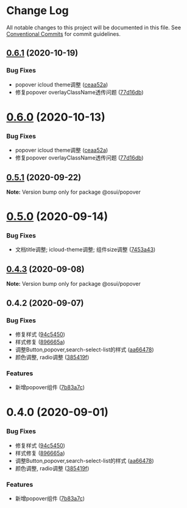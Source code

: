 # Change Log

All notable changes to this project will be documented in this file.
See [Conventional Commits](https://conventionalcommits.org) for commit guidelines.

## [0.6.1](https://gitee.com/gitee-fe/osui/tree/master/compare/@osui/popover@0.5.1...@osui/popover@0.6.1) (2020-10-19)


### Bug Fixes

* popover icloud theme调整 ([ceaa52a](https://gitee.com/gitee-fe/osui/tree/master/commits/ceaa52ac3f5057b8f644938dd5e722c2676827ef))
* 修复popover overlayClassName透传问题 ([77d16db](https://gitee.com/gitee-fe/osui/tree/master/commits/77d16dba740ccb19eb95ebcecb5fadc8b070ce77))





# [0.6.0](https://gitee.com/gitee-fe/osui/tree/master/compare/@osui/popover@0.5.1...@osui/popover@0.6.0) (2020-10-13)


### Bug Fixes

* popover icloud theme调整 ([ceaa52a](https://gitee.com/gitee-fe/osui/tree/master/commits/ceaa52ac3f5057b8f644938dd5e722c2676827ef))
* 修复popover overlayClassName透传问题 ([77d16db](https://gitee.com/gitee-fe/osui/tree/master/commits/77d16dba740ccb19eb95ebcecb5fadc8b070ce77))





## [0.5.1](https://gitee.com/gitee-fe/osui/tree/master/compare/@osui/popover@0.5.0...@osui/popover@0.5.1) (2020-09-22)

**Note:** Version bump only for package @osui/popover





# [0.5.0](https://gitee.com/gitee-fe/osui/tree/master/compare/@osui/popover@0.4.3...@osui/popover@0.5.0) (2020-09-14)


### Bug Fixes

* 文档title调整; icloud-theme调整; 组件size调整 ([7453a43](https://gitee.com/gitee-fe/osui/tree/master/commits/7453a437fb419db875709b32f934ba9e3454f895))





## [0.4.3](https://gitee.com/gitee-fe/osui/tree/master/compare/@osui/popover@0.4.2...@osui/popover@0.4.3) (2020-09-08)

**Note:** Version bump only for package @osui/popover





## 0.4.2 (2020-09-07)


### Bug Fixes

* 修复样式 ([94c5450](https://gitee.com/gitee-fe/osui/tree/master/commits/94c545078c2b4c05dee48b880f32bed2d11459ea))
* 样式修复 ([896665a](https://gitee.com/gitee-fe/osui/tree/master/commits/896665a45f52be9a2896157f20125f8a77809e34))
* 调整Button,popover,search-select-list的样式 ([aa66478](https://gitee.com/gitee-fe/osui/tree/master/commits/aa66478c36f1b271c008b8ce71e923f218b68fb7))
* 颜色调整, radio调整 ([385419f](https://gitee.com/gitee-fe/osui/tree/master/commits/385419f7bad6483fcef158f6afce33b846d084b9))


### Features

* 新增popover组件 ([7b83a7c](https://gitee.com/gitee-fe/osui/tree/master/commits/7b83a7caa0c3003a1a8cf2bd495a8b07eb731104))





# 0.4.0 (2020-09-01)


### Bug Fixes

* 修复样式 ([94c5450](https://gitee.com/gitee-fe/osui/tree/master/commits/94c545078c2b4c05dee48b880f32bed2d11459ea))
* 样式修复 ([896665a](https://gitee.com/gitee-fe/osui/tree/master/commits/896665a45f52be9a2896157f20125f8a77809e34))
* 调整Button,popover,search-select-list的样式 ([aa66478](https://gitee.com/gitee-fe/osui/tree/master/commits/aa66478c36f1b271c008b8ce71e923f218b68fb7))
* 颜色调整, radio调整 ([385419f](https://gitee.com/gitee-fe/osui/tree/master/commits/385419f7bad6483fcef158f6afce33b846d084b9))


### Features

* 新增popover组件 ([7b83a7c](https://gitee.com/gitee-fe/osui/tree/master/commits/7b83a7caa0c3003a1a8cf2bd495a8b07eb731104))

